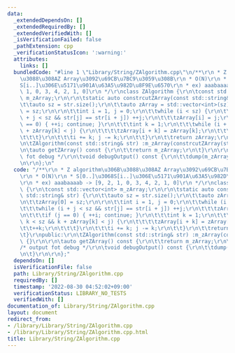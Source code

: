 ```yaml
---
data:
  _extendedDependsOn: []
  _extendedRequiredBy: []
  _extendedVerifiedWith: []
  _isVerificationFailed: false
  _pathExtension: cpp
  _verificationStatusIcon: ':warning:'
  attributes:
    links: []
  bundledCode: "#line 1 \"Library/String/ZAlgorithm.cpp\"\n/**\r\n * Z algorithm\u306B\
    \u3088\u308AZ Array\u3092\u69CB\u7BC9\u3059\u308B\r\n * O(N)\r\n * S[0..]\u3068\
    S[i..]\u306E\u5171\u901A\u63A5\u982D\u8F9E\u6570\r\n * ex) aaabaaaab -> [9, 2,\
    \ 1, 0, 3, 4, 2, 1, 0]\r\n */\r\nclass ZAlgorithm {\r\n\tconst std::vector<int>\
    \ m_zArray;\r\n\r\n\tstatic auto constrcutZArray(const std::string& str) {\r\n\
    \t\tauto sz = str.size();\r\n\t\tauto zArray = std::vector<int>(sz);\r\n\t\tzArray[0]\
    \ = sz;\r\n\r\n\t\tint i = 1, j = 0;\r\n\t\twhile (i < sz) {\r\n\t\t\twhile (i\
    \ + j < sz && str[j] == str[i + j]) ++j;\r\n\t\t\tzArray[i] = j;\r\n\t\t\tif (j\
    \ == 0) { ++i; continue; }\r\n\t\t\tint k = 1;\r\n\t\t\twhile (i + k < sz && k\
    \ + zArray[k] < j) {\r\n\t\t\t\tzArray[i + k] = zArray[k];\r\n\t\t\t\t++k;\r\n\
    \t\t\t}\r\n\t\t\ti += k; j -= k;\r\n\t\t}\r\n\t\treturn zArray;\r\n\t}\r\npublic:\r\
    \n\tZAlgorithm(const std::string& str) :m_zArray(constrcutZArray(str)) {}\r\n\r\
    \n\tauto getZArray() const {\r\n\t\treturn m_zArray;\r\n\t}\r\n\r\n\t/* output\
    \ fot debug */\r\n\tvoid debugOutput() const {\r\n\t\tdump(m_zArray);\r\n\t}\r\
    \n\r\n};\n"
  code: "/**\r\n * Z algorithm\u306B\u3088\u308AZ Array\u3092\u69CB\u7BC9\u3059\u308B\
    \r\n * O(N)\r\n * S[0..]\u3068S[i..]\u306E\u5171\u901A\u63A5\u982D\u8F9E\u6570\
    \r\n * ex) aaabaaaab -> [9, 2, 1, 0, 3, 4, 2, 1, 0]\r\n */\r\nclass ZAlgorithm\
    \ {\r\n\tconst std::vector<int> m_zArray;\r\n\r\n\tstatic auto constrcutZArray(const\
    \ std::string& str) {\r\n\t\tauto sz = str.size();\r\n\t\tauto zArray = std::vector<int>(sz);\r\
    \n\t\tzArray[0] = sz;\r\n\r\n\t\tint i = 1, j = 0;\r\n\t\twhile (i < sz) {\r\n\
    \t\t\twhile (i + j < sz && str[j] == str[i + j]) ++j;\r\n\t\t\tzArray[i] = j;\r\
    \n\t\t\tif (j == 0) { ++i; continue; }\r\n\t\t\tint k = 1;\r\n\t\t\twhile (i +\
    \ k < sz && k + zArray[k] < j) {\r\n\t\t\t\tzArray[i + k] = zArray[k];\r\n\t\t\
    \t\t++k;\r\n\t\t\t}\r\n\t\t\ti += k; j -= k;\r\n\t\t}\r\n\t\treturn zArray;\r\n\
    \t}\r\npublic:\r\n\tZAlgorithm(const std::string& str) :m_zArray(constrcutZArray(str))\
    \ {}\r\n\r\n\tauto getZArray() const {\r\n\t\treturn m_zArray;\r\n\t}\r\n\r\n\t\
    /* output fot debug */\r\n\tvoid debugOutput() const {\r\n\t\tdump(m_zArray);\r\
    \n\t}\r\n\r\n};"
  dependsOn: []
  isVerificationFile: false
  path: Library/String/ZAlgorithm.cpp
  requiredBy: []
  timestamp: '2022-08-30 04:52:02+09:00'
  verificationStatus: LIBRARY_NO_TESTS
  verifiedWith: []
documentation_of: Library/String/ZAlgorithm.cpp
layout: document
redirect_from:
- /library/Library/String/ZAlgorithm.cpp
- /library/Library/String/ZAlgorithm.cpp.html
title: Library/String/ZAlgorithm.cpp
---
```

